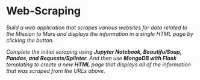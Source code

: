 # Web-Scraping

*Build a web application that scrapes various websites for data related to the Mission to Mars and displays the information in a single HTML page by clicking the button.*

*Complete the initial scraping using **Jupyter Notebook, BeautifulSoup, Pandas, and** **Requests/Splinter**. And then use **MongoDB with Flask** templating to create a new **HTML** page that displays all of the information that was scraped from the URLs above.*
